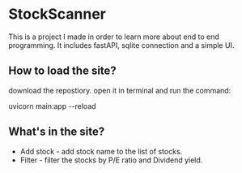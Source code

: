# StockScanner
This is a project I made in order to learn more about end to end programming. It includes fastAPI, sqlite connection and a simple UI.

## How to load the site?
download the repostiory. open it in terminal and run the command:

uvicorn main:app --reload

## What's in the site?
* Add stock - add stock name to the list of stocks.
* Filter - filter the stocks by P/E ratio and Dividend yield.


